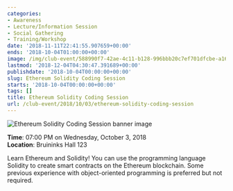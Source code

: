 ```yaml
---
categories:
- Awareness
- Lecture/Information Session
- Social Gathering
- Training/Workshop
date: '2018-11-11T22:41:55.907659+00:00'
ends: '2018-10-04T01:00:00+00:00'
image: /img/club-event/588990f7-42ae-4c11-b128-996bbb20c7ef701dfcbe-a16f-406d-b4bb-6affa754fcaa.png
lastmod: '2018-12-04T04:30:47.391689+00:00'
publishdate: '2018-10-04T00:00:00+00:00'
slug: Ethereum Solidity Coding Session
starts: '2018-10-04T00:00:00+00:00'
tags: []
title: Ethereum Solidity Coding Session
url: /club-event/2018/10/03/ethereum-solidity-coding-session
---
```


<img src="/img/club-event/588990f7-42ae-4c11-b128-996bbb20c7ef701dfcbe-a16f-406d-b4bb-6affa754fcaa.png" alt="Ethereum Solidity Coding Session banner image" /><br>
    <p class="eventInfo">
        <strong>Time</strong>: 07:00 PM on Wednesday, October  3, 2018<br>
        <strong>Location</strong>: Bruininks Hall 123
    </p>
    <p>Learn Ethereum and Solidity! You can use the programming language Solidity to create smart contracts on the Ethereum blockchain. Some previous experience with object-oriented programming is preferred but not required.</p>